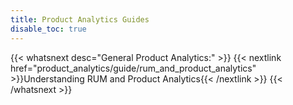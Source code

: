 ```yaml
---
title: Product Analytics Guides
disable_toc: true
---
```


{{< whatsnext desc="General Product Analytics:" >}}
    {{< nextlink href="product_analytics/guide/rum_and_product_analytics" >}}Understanding RUM and Product Analytics{{< /nextlink >}}
{{< /whatsnext >}}